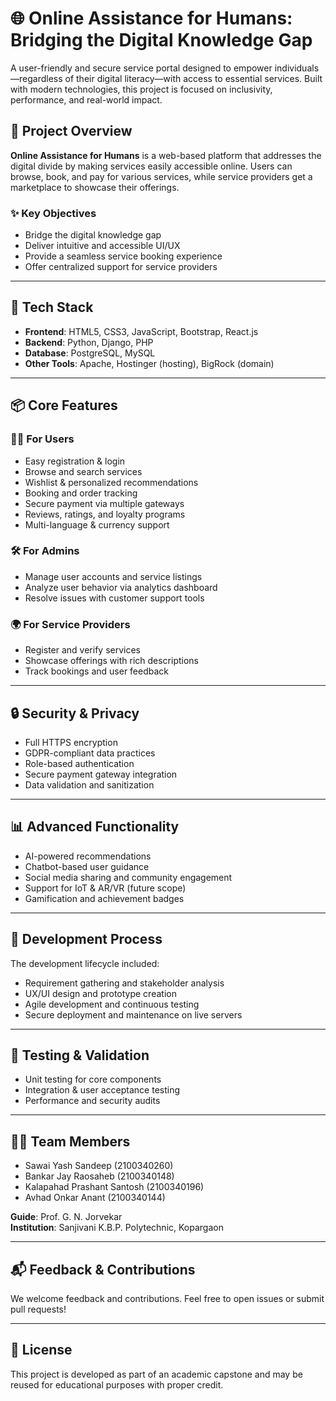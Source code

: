 # 🌐 Online Assistance for Humans: Bridging the Digital Knowledge Gap

A user-friendly and secure service portal designed to empower individuals—regardless of their digital literacy—with access to essential services. Built with modern technologies, this project is focused on inclusivity, performance, and real-world impact.

## 🚀 Project Overview

**Online Assistance for Humans** is a web-based platform that addresses the digital divide by making services easily accessible online. Users can browse, book, and pay for various services, while service providers get a marketplace to showcase their offerings.

### ✨ Key Objectives

- Bridge the digital knowledge gap
- Deliver intuitive and accessible UI/UX
- Provide a seamless service booking experience
- Offer centralized support for service providers

---

## 🔧 Tech Stack

- **Frontend**: HTML5, CSS3, JavaScript, Bootstrap, React.js
- **Backend**: Python, Django, PHP
- **Database**: PostgreSQL, MySQL
- **Other Tools**: Apache, Hostinger (hosting), BigRock (domain)

---

## 📦 Core Features

### 🧑‍💻 For Users

- Easy registration & login
- Browse and search services
- Wishlist & personalized recommendations
- Booking and order tracking
- Secure payment via multiple gateways
- Reviews, ratings, and loyalty programs
- Multi-language & currency support

### 🛠️ For Admins

- Manage user accounts and service listings
- Analyze user behavior via analytics dashboard
- Resolve issues with customer support tools

### 🌍 For Service Providers

- Register and verify services
- Showcase offerings with rich descriptions
- Track bookings and user feedback

---

## 🔒 Security & Privacy

- Full HTTPS encryption
- GDPR-compliant data practices
- Role-based authentication
- Secure payment gateway integration
- Data validation and sanitization

---

## 📊 Advanced Functionality

- AI-powered recommendations
- Chatbot-based user guidance
- Social media sharing and community engagement
- Support for IoT & AR/VR (future scope)
- Gamification and achievement badges

---

## 📅 Development Process

The development lifecycle included:
- Requirement gathering and stakeholder analysis
- UX/UI design and prototype creation
- Agile development and continuous testing
- Secure deployment and maintenance on live servers

---

## 🧪 Testing & Validation

- Unit testing for core components
- Integration & user acceptance testing
- Performance and security audits

---

## 👨‍🏫 Team Members

- Sawai Yash Sandeep (2100340260)
- Bankar Jay Raosaheb (2100340148)
- Kalapahad Prashant Santosh (2100340196)
- Avhad Onkar Anant (2100340144)

**Guide**: Prof. G. N. Jorvekar  
**Institution**: Sanjivani K.B.P. Polytechnic, Kopargaon

---

## 📬 Feedback & Contributions

We welcome feedback and contributions. Feel free to open issues or submit pull requests!

---

## 📜 License

This project is developed as part of an academic capstone and may be reused for educational purposes with proper credit.
